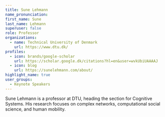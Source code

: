 ```yaml
---
title: Sune Lehmann
name_pronunciation: 
first_name: Sune
last_name: Lehmann
superuser: false
role: Professor
organizations:
  - name: Technical University of Denmark
    url: https://www.dtu.dk/
profiles:
  - icon: brands/google-scholar
    url: https://scholar.google.dk/citations?hl=en&user=wvkUbiUAAAAJ
  - icon: blog
    url: https://sunelehmann.com/about/
highlight_name: true
user_groups:
  - Keynote Speakers
---
```


Sune Lehmann is a professor at DTU, heading the section for Cognitive Systems. His research focuses on complex networks, computational social science, and human mobility. 